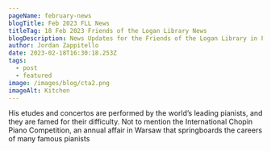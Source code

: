 ```yaml
---
pageName: february-news
blogTitle: Feb 2023 FLL News
titleTag: 18 Feb 2023 Friends of the Logan Library News
blogDescription: News Updates for the Friends of the Logan Library in February 2023
author: Jordan Zappitello
date: 2023-02-18T16:30:18.253Z
tags:
  - post
  - featured
image: /images/blog/cta2.png
imageAlt: Kitchen
---
```

His etudes and concertos are performed by the world’s leading pianists, and they are famed for their difficulty. Not to mention the International Chopin Piano Competition, an annual affair in Warsaw that springboards the careers of many famous pianists